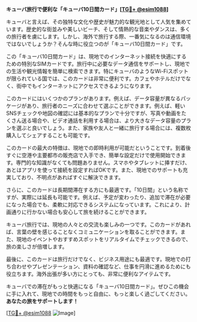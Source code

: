 **キューバ旅行で便利な「キューバ10日間カード」[[TG💪+ @esim1088](https://t.me/s/esim1088)]**

キューバと言えば、その独特な文化や歴史が魅力的な観光地として人気を集めています。歴史的な街並みや美しいビーチ、そして情熱的な音楽やダンスは、多くの旅行者を虜にします。しかし、海外で旅行する際、一番気になるのは通信環境ではないでしょうか？そんな時に役立つのが「キューバ10日間カード」です。

この「キューバ10日間カード」は、現地でのインターネット接続を快適にするための特別なSIMカードです。旅行中に必要なデータ通信をサポートし、現地での生活や観光情報を簡単に検索できます。特にキューバのようなWi-Fiスポットが限られている国では、このカードは非常に便利です。カフェやホテルだけでなく、街中でもインターネットにアクセスできるようになります。

このカードにはいくつかのプランがあります。例えば、データ容量が異なるパッケージがあり、旅行者のニーズに合わせて選ぶことができます。例えば、軽いSNSチェックや地図の確認には基本的なプランで十分ですが、写真や動画をたくさん送る場合や、ビデオ通話を利用する場合は、より大きなデータ容量のプランを選ぶと良いでしょう。また、家族や友人と一緒に旅行する場合には、複数枚購入してシェアすることも可能です。

このカードの最大の特徴は、現地での即時利用が可能だということです。到着後すぐに空港や主要都市の販売店で入手でき、簡単な設定だけで使用開始できます。専門的な知識がなくても問題ありません。スマホやタブレットに挿すだけ、あとはアプリを使って接続を設定すればOKです。また、現地でのサポートも充実しており、不明点があればすぐに解決できます。

さらに、このカードは長期間滞在する方にも最適です。「10日間」という名称ですが、実際には延長も可能です。例えば、予定が変わったり、追加で滞在が必要になった場合でも、柔軟に対応できるシステムになっています。これにより、計画通りに行かない場合も安心して旅を続けることができます。

キューバ旅行では、現地の人々との交流も楽しみの一つです。このカードがあれば、言葉の壁を感じることなくコミュニケーションを取ることができます。また、現地のイベントやおすすめスポットをリアルタイムでチェックできるので、旅の楽しさが倍増します。

最後に、このカードは旅行だけでなく、ビジネス用途にも最適です。現地での打ち合わせやプレゼンテーション、資料の確認など、仕事を円滑に進めるためにも役立ちます。海外出張が多い方にとっても、非常に便利なアイテムです。

キューバでの滞在がもっと快適になる「キューバ10日間カード」。ぜひこの機会に手に入れて、現地での時間をもっと自由に、もっと楽しく過ごしてください。**あなたの旅をサポートします！**

[[TG💪+ @esim1088](https://t.me/s/esim1088) ![Image](https://i.postimg.cc/Y0z9fWf4/image.png)]